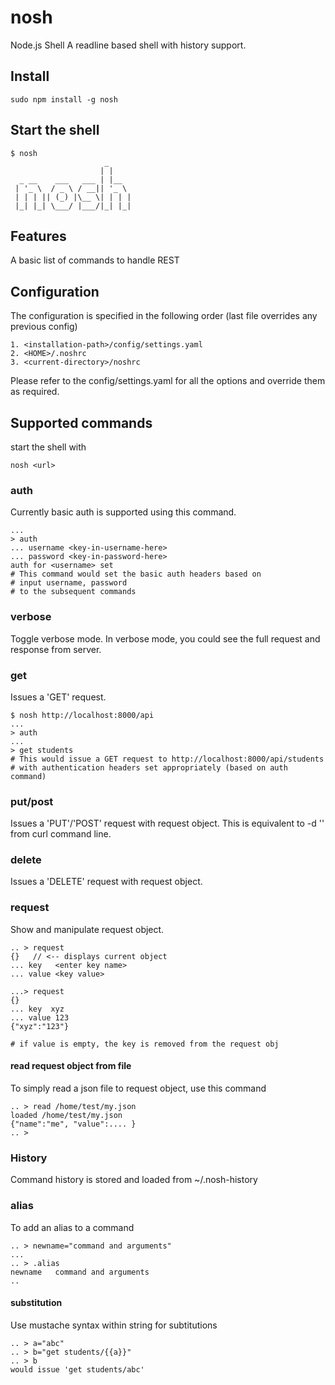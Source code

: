 # nosh
Node.js Shell
A readline based shell with history support. 

## Install

    sudo npm install -g nosh

## Start the shell

    $ nosh
                         _     
                        | |    
      _ __    ___   ___ | |__  
     | '_ \  / _ \ / __|| '_ \ 
     | | | || (_) |\__ \| | | |
     |_| |_| \___/ |___/|_| |_|

## Features
A basic list of commands to handle REST

## Configuration
The configuration is specified in the following order (last file overrides any previous config)

    1. <installation-path>/config/settings.yaml
    2. <HOME>/.noshrc
    3. <current-directory>/noshrc

Please refer to the config/settings.yaml for all the options and override them as required.

## Supported commands

start the shell with 

    nosh <url>

### auth
Currently basic auth is supported using this command.

    ...
    > auth
    ... username <key-in-username-here>
    ... password <key-in-password-here>
    auth for <username> set
    # This command would set the basic auth headers based on 
    # input username, password
    # to the subsequent commands

### verbose
Toggle verbose mode. In verbose mode, you could see the full request and response from server.

### get
Issues a 'GET' request. 

    $ nosh http://localhost:8000/api
    ...
    > auth
    ...
    > get students
    # This would issue a GET request to http://localhost:8000/api/students
    # with authentication headers set appropriately (based on auth command)

### put/post
Issues a 'PUT'/'POST' request with request object.  This is equivalent to -d '<requestobj>' from curl command line.

### delete
Issues a 'DELETE' request with request object.

### request
Show and manipulate request object. 

    .. > request
    {}   // <-- displays current object 
    ... key   <enter key name>
    ... value <key value>
    
    ...> request
    {}
    ... key  xyz
    ... value 123
    {"xyz":"123"}
        
    # if value is empty, the key is removed from the request obj

#### read request object from file
To simply read a json file to request object, use this command

    .. > read /home/test/my.json
    loaded /home/test/my.json
    {"name":"me", "value":.... }
    .. >

### History
Command history is stored and loaded from ~/.nosh-history

### alias
To add an alias to a command

    .. > newname="command and arguments"
    ...
    .. > .alias
    newname   command and arguments
    ..    
    
#### substitution
Use mustache syntax within string for subtitutions

    .. > a="abc"
    .. > b="get students/{{a}}"
    .. > b
    would issue 'get students/abc'
    
